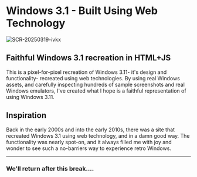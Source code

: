 # Windows 3.1 - Built Using Web Technology
![SCR-20250319-ivkx](https://github.com/user-attachments/assets/89230b05-12fa-4307-89db-bef65d249794)

## Faithful Windows 3.1 recreation in HTML+JS
This is a pixel-for-pixel recreation of Windows 3.11- it's design and functionality- recreated using web technologies. By using real Windows assets, and carefully inspecting hundreds of sample screenshots and real Windows emulators, I've created what I hope is a faithful representation of using Windows 3.11.

## Inspiration
Back in the early 2000s and into the early 2010s, there was a site that recreated Windows 3.1 using web technology, and in a damn good way. The functionality was nearly spot-on, and it always filled me with joy and wonder to see such a no-barriers way to experience retro Windows.

<hr>

### We'll return after this break....

